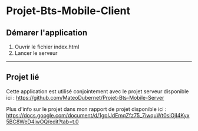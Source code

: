 ﻿# Projet-Bts-Mobile-Client

## Démarer l'application
1. Ouvrir le fichier index.html
2. Lancer le serveur

---

## Projet lié
Cette application est utilisé conjointement avec le projet serveur disponible ici :
https://github.com/MateoDubernet/Projet-Bts-Mobile-Server

Plus d'info sur le projet dans mon rapport de projet disponible ici :
https://docs.google.com/document/d/1gpIJdEmqZfz75_7iwquWt0siOjI4Kyx5BC8WeD4jwOQ/edit?tab=t.0






